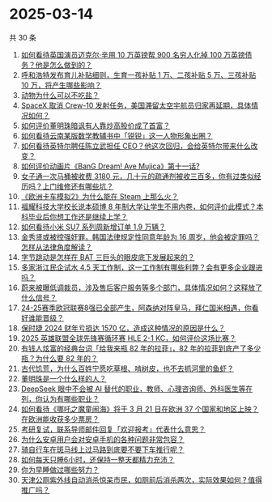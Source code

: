 # 2025-03-14

共 30 条

<!-- BEGIN -->
<!-- 最后更新时间 Fri Mar 14 2025 00:26:00 GMT+0800 (China Standard Time) -->

1. [如何看待英国演员迈克尔·辛用 10 万英镑帮 900 名穷人化掉 100 万英镑债务？他是怎么做到的？](https://www.zhihu.com/question/14810664679)
1. [呼和浩特发布育儿补贴细则，生育一孩补贴 1 万、二孩补贴 5 万、三孩补贴 10 万，将产生哪些影响？](https://www.zhihu.com/question/14862100827)
1. [动物为什么可以不吃盐？](https://www.zhihu.com/question/288354851)
1. [SpaceX 取消 Crew-10 发射任务，美国滞留太空宇航员归家再延期，具体情况如何？](https://www.zhihu.com/question/14816271584)
1. [如何评价董明珠暗讽有人靠炒高股价成了首富？](https://www.zhihu.com/question/14862956596)
1. [如何看待云南某版数学教辅书中「锐锐」这一人物形象出圈？](https://www.zhihu.com/question/14708779803)
1. [如何看待英特尔聘任陈立武担任 CEO？他这次回归，会给英特尔带来什么改变？](https://www.zhihu.com/question/14820445024)
1. [如何评价动画片《BanG Dream! Ave Mujica》第十一话?](https://www.zhihu.com/question/14597537235)
1. [女子通一次马桶被收费 3180 元，几十元的疏通剂被收三百多，你有过类似经历吗？上门维修还有哪些坑？](https://www.zhihu.com/question/14796657491)
1. [《欧洲卡车模拟2》为什么能在 Steam 上那么火？](https://www.zhihu.com/question/54940147)
1. [福耀科技大学校长说本硕博 8 年制大学让学生不用内卷，如何评价此模式？本科毕业后你想工作还是继续上学？](https://www.zhihu.com/question/14831511510)
1. [如何看待小米 SU7 系列周新增订单 1.9 万辆？](https://www.zhihu.com/question/14645062362)
1. [金秀贤或被控强奸罪，韩国法律规定性同意年龄为 16 周岁，他会被定罪吗？怎样从法律角度解读？](https://www.zhihu.com/question/14798384903)
1. [字节跳动是怎样在 BAT 三巨头的眼皮底下发展起来的？](https://www.zhihu.com/question/422443922)
1. [多家浙江民企试水 4.5 天工作制，这一工作制有哪些利弊？会有更多企业跟进吗？](https://www.zhihu.com/question/14865243930)
1. [蔚来被曝低调裁员，涉及售后客户服务等多个部门，具体情况如何？这释放了什么信号？](https://www.zhihu.com/question/14815425639)
1. [24-25赛季欧冠联赛8强已全部产生，阿森纳对阵皇马，拜仁国米相遇，你看好谁能晋级？](https://www.zhihu.com/question/14844644759)
1. [保时捷 2024 财年亏损达 1570 亿，造成这种情况的原因是什么？](https://www.zhihu.com/question/14599693897)
1. [2025 英雄联盟全球先锋赛循环赛 HLE 2-1 KC，如何评价这场比赛？](https://www.zhihu.com/question/14870355354)
1. [有钱人炫富的经典台词「给我来瓶 82 年的拉菲」，82 年的拉菲到底产了多少瓶？为什么要 82 年的？](https://www.zhihu.com/question/14563839976)
1. [古代饥荒，为什么百姓宁愿吃草根、啃树皮，也不去抓河里的鱼虾？](https://www.zhihu.com/question/13476829979)
1. [董明珠是一个什么样的人？](https://www.zhihu.com/question/363943857)
1. [DeepSeek 眼中不会被 AI 替代的职业，教师、心理咨询师、外科医生等在列，你认为有哪些职业？](https://www.zhihu.com/question/14776671347)
1. [如何看待《哪吒之魔童闹海》将于 3 月 21 日在欧洲 37 个国家和地区上映？在欧洲能收获多少票房？](https://www.zhihu.com/question/14685471590)
1. [考研复试，联系导师邮件回复「欢迎报考」代表什么意思？](https://www.zhihu.com/question/14566529410)
1. [为什么安卓用户会对安卓手机的各种问题非常包容？](https://www.zhihu.com/question/13956119969)
1. [骑自行车在斑马线上过马路到底要不要下车推行呢？](https://www.zhihu.com/question/354075511)
1. [如何每天只睡6小时，还保持一整天都精力充沛？](https://www.zhihu.com/question/379478413)
1. [你为早睡做过哪些努力？](https://www.zhihu.com/question/14683706564)
1. [天津公厕紫外线自动消杀惊呆市民，如厕前后消杀两次，实际效果如何？值得推广吗？](https://www.zhihu.com/question/14483860056)

<!-- END -->
